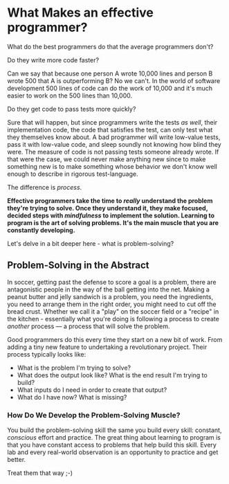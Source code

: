 # What Makes an effective programmer?

What do the best programmers do that the average programmers don't?

Do they write more code faster?

Can we say that because one person A wrote 10,000 lines and person B wrote 500
that A is outperforming B? No we can't. In the world of software development
500 lines of code can do the work of 10,000 and it's much easier to work on the
500 lines than 10,000.

Do they get code to pass tests more quickly?

Sure that will happen, but since programmers write the tests _as well_, their
implementation code, the code that satisfies the test, can only test what they
themselves know about. A bad programmer will write low-value tests, pass it
with low-value code, and sleep soundly not knowing how blind they were. The
measure of code is not passing tests someone already wrote. If that were the
case, we could never make anything new since to make something new is to make
something whose behavior we don't know well enough to describe in rigorous
test-language.

The difference is _process_.

**Effective programmers take the time to _really_ understand the problem
they're trying to solve. Once they understand it, they make focused, decided
steps with _mindfulness_ to implement the solution. Learning to program is the
art of solving problems. It's the main muscle that you are constantly
developing.**

Let's delve in a bit deeper here - what is problem-solving?

## Problem-Solving in the Abstract

In soccer, getting past the defense to score a goal is a problem, there are
antagonistic people in the way of the ball getting into the net. Making a
peanut butter and jelly sandwich is a problem, you need the ingredients, you
need to arrange them in the right order, you might need to cut off the bread
crust. Whether we call it a "play" on the soccer field or a "recipe" in the
kitchen - essentially what you're doing is following a process to create
_another_ process &mdash; a process that will solve the problem.

Good programmers do this every time they start on a new bit of work. From adding
a tiny new feature to undertaking a revolutionary project. Their process
typically looks like:

- What is the problem I'm trying to solve?
- What does the output look like? What is the end result I'm trying to build?
- What inputs do I need in order to create that output?
- What do I have now? What is missing?

### How Do We Develop the Problem-Solving Muscle?

You build the problem-solving skill the same you build every skill: constant,
_conscious_ effort and practice. The great thing about learning to program is
that you have constant access to problems that help build this skill. Every lab
and every real-world observation is an opportunity to practice and get better.

Treat them that way ;-)
